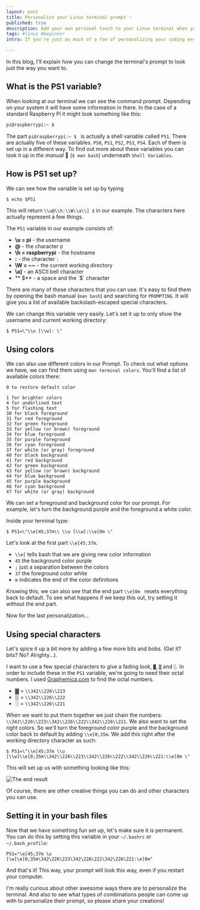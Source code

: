 ```yaml
---
layout: post
title: Personalize your Linux terminal prompt ✨
published: true
description: Add your own personal touch to your Linux terminal when you're not using a GUI.
tags: #linux #beginner
intro: If you're just as much of a fan of personalizing your coding environment as I am, you must have been just as bummed out when you ran your Linux environment without a GUI and found out there was no real 'theming' going on in your terminal. No worries, there is hope!

---
```


In this blog, I'll explain how you can change the terminal's prompt to look just the way you want to.

## What is the PS1 variable?

When looking at our terminal we can see the command prompt. Depending on your system it will have some information in there. In the case of a standard Raspberry Pi it might look something like this:

```bash
pi@raspberrypi:~ $
```

The part `pi@raspberrypi:~ $ ` is actually a shell variable called `PS1`. There are actually five of these variables. `PS0`, `PS1`, `PS2`, `PS3`, `PS4`. Each of them is set up in a different way. To find out more about these variables you can look it up in _the manual_ 📖 (`$ man bash`) underneath `Shell Variables`.

## How is PS1 set up?

We can see how the variable is set up by typing

```bash
$ echo $PS1
```
This will return `\\u@\\h:\\W\\a\\] $` in our example. The characters here actually represent a few things.

The `PS1` variable in our example consists of:

* **\\u = pi** - the username
* **@** - the character `@`
* **\\h = raspberrypi** - the hostname
* **:** - the character `:`
* **\\W = ~~** - the current working directory
* **\\a]** - an ASCII bell character
* ** $** - a space and the `$` character

There are many of these characters that you can use. It's easy to find them by opening the bash manual (`man bash`) and searching for `PROMPTING`. It will give you a list of available backslash-escaped special characters.

We can change this variable very easily. Let's set it up to only show the username and current working directory:

```
$ PS1=\"\\u [\\w]: \"
```

## Using colors

We can also use different colors in our Prompt. To check out what options we have, we can find them using `man terminal colors`. You'll find a list of available colors there:

```
0 to restore default color

1 for brighter colors
4 for underlined text
5 for flashing text
30 for black foreground
31 for red foreground
32 for green foreground
33 for yellow (or brown) foreground
34 for blue foreground
35 for purple foreground
36 for cyan foreground
37 for white (or gray) foreground
40 for black background
41 for red background
42 for green background
43 for yellow (or brown) background
44 for blue background
45 for purple background
46 for cyan background
47 for white (or gray) background
```

We can set a foreground and background color for our prompt. For example, let's turn the background purple and the foreground a white color.

Inside your terminal type:

```
$ PS1=\"\\e[45;37m\\ \\u [\\w]:\\e[0m \"
```

Let's look at the first part `\\e[45;37m`.
* `\\e[` tells bash that we are giving new color information
* `45` the background color purple
* `;` just a separation between the colors
* `37` the foreground color white
* `m` indicates the end of the color definitions

Knowing this, we can also see that the end part `\\e[0m ` resets everything back to default. To see what happens if we keep this out, try setting it without the end part.

Now for the last personalization...

## Using special characters

Let's spice it up a bit more by adding a few more bits and bobs. (Get it? bits? No? Alrighty...).

I want to use a few special characters to give a fading look, `▓`, `▒` and `░`. In order to include these in the `PS1` variable, we're going to need their octal numbers. I used [Graphemica.com](http://graphemica.com/unicode/characters) to find the octal numbers.

* ▓ = `\\342\\226\\223`
* ▒ = `\\342\\226\\222`
* ░ = `\\342\\226\\221`

When we want to put them together we just chain the numbers: `\\342\\226\\223\\342\\226\\222\\342\\226\\221`. We also want to set the right colors. So we'll turn the foreground color purple and the background color back to default by adding `\\e[0;35m`. We add this right after the working directory character as such:

```
$ PS1=\"\\e[45;37m \\u [\\w]\\e[0;35m\\342\\226\\223\\342\\226\\222\\342\\226\\221:\\e[0m \"
```
This will set up us with something looking like this:

![The end result](https://dev-to-uploads.s3.amazonaws.com/i/1ihzx5aquvinnreuo2xa.png)

Of course, there are other creative things you can do and other characters you can use.

## Setting it in your bash files

Now that we have something fun set up, let's make sure it is permanent. You can do this by setting this variable in your `~/.bashrc` or `~/.bash_profile`:

```
PS1="\e[45;37m \u [\w]\e[0;35m\342\226\223\342\226\222\342\226\221:\e[0m"
```

And that's it! This way, your prompt will look this way, even if you restart your computer.

I'm really curious about other awesome ways there are to personalize the terminal. And also to see what types of combinations people can come up with to personalize their prompt, so please share your creations!
